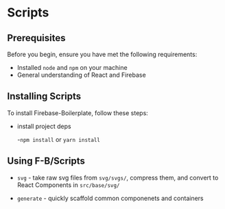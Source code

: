 # Scripts

## Prerequisites

Before you begin, ensure you have met the following requirements:

- Installed `node` and `npm` on your machine
- General understanding of React and Firebase

## Installing Scripts

To install Firebase-Boilerplate, follow these steps:

- install project deps

  -`npm install` or `yarn install`

## Using F-B/Scripts

- `svg` - take raw svg files from `svg/svgs/`, compress them, and convert to React Components in `src/base/svg/`

- `generate` - quickly scaffold common componenets and containers
